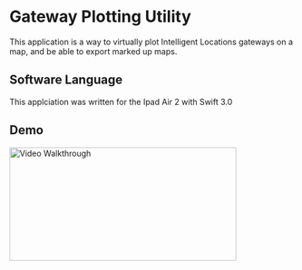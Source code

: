 # Gateway Plotting Utility
This application is a way to virtually plot Intelligent Locations gateways on a map, and be able to export marked up maps. 

## Software Language   
This applciation was written for the Ipad Air 2 with Swift 3.0

## Demo 
<img src='http://i.imgur.com/PPj3eCW.gif' title='Video Walkthrough' width='200px' style='width: 400px; height: 200px;' alt='Video Walkthrough' />

